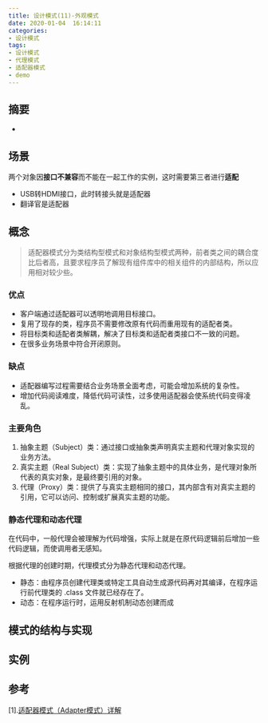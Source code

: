 ```yaml
---
title: 设计模式(11)-外观模式
date: 2020-01-04  16:14:11
categories:
- 设计模式
tags:
- 设计模式
- 代理模式
- 适配器模式
- demo
---
```

## 摘要

* 
  <!--more-->
## 场景

两个对象因**接口不兼容**而不能在一起工作的实例，这时需要第三者进行**适配**

* USB转HDMI接口，此时转接头就是适配器
* 翻译官是适配器

## 概念

> 适配器模式分为类结构型模式和对象结构型模式两种，前者类之间的耦合度比后者高，且要求程序员了解现有组件库中的相关组件的内部结构，所以应用相对较少些。

### 优点

* 客户端通过适配器可以透明地调用目标接口。
* 复用了现存的类，程序员不需要修改原有代码而重用现有的适配者类。
* 将目标类和适配者类解耦，解决了目标类和适配者类接口不一致的问题。
* 在很多业务场景中符合开闭原则。

### 缺点

* 适配器编写过程需要结合业务场景全面考虑，可能会增加系统的复杂性。
* 增加代码阅读难度，降低代码可读性，过多使用适配器会使系统代码变得凌乱。

### 主要角色

1. 抽象主题（Subject）类：通过接口或抽象类声明真实主题和代理对象实现的业务方法。
2. 真实主题（Real Subject）类：实现了抽象主题中的具体业务，是代理对象所代表的真实对象，是最终要引用的对象。
3. 代理（Proxy）类：提供了与真实主题相同的接口，其内部含有对真实主题的引用，它可以访问、控制或扩展真实主题的功能。

### 静态代理和动态代理

在代码中，一般代理会被理解为代码增强，实际上就是在原代码逻辑前后增加一些代码逻辑，而使调用者无感知。

根据代理的创建时期，代理模式分为静态代理和动态代理。

- 静态：由程序员创建代理类或特定工具自动生成源代码再对其编译，在程序运行前代理类的 .class 文件就已经存在了。
- 动态：在程序运行时，运用反射机制动态创建而成

## 模式的结构与实现

> 

## 实例



## 参考

[1].[适配器模式（Adapter模式）详解](http://c.biancheng.net/view/1361.html)

